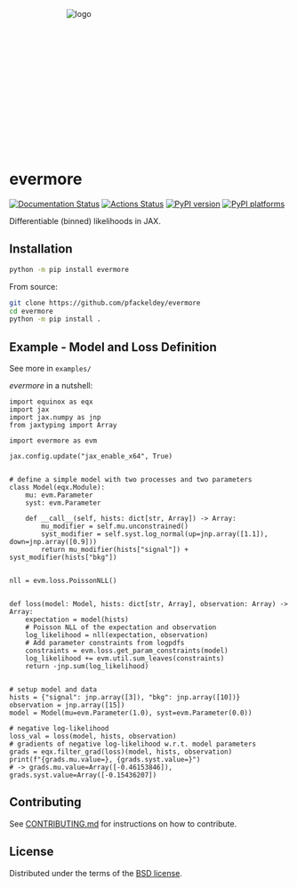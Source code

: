 <div align="center" style="height:250px;width:250px">
<img src="https://raw.githubusercontent.com/pfackeldey/evermore/main/assets/logo.png" alt="logo"></img>
</div>

# evermore

[![Documentation Status](https://readthedocs.org/projects/dilax/badge/?version=latest)](https://dilax.readthedocs.io/en/latest/?badge=latest)
[![Actions Status][actions-badge]][actions-link]
[![PyPI version][pypi-version]][pypi-link]
[![PyPI platforms][pypi-platforms]][pypi-link]

Differentiable (binned) likelihoods in JAX.

## Installation

```bash
python -m pip install evermore
```

From source:

```bash
git clone https://github.com/pfackeldey/evermore
cd evermore
python -m pip install .
```

## Example - Model and Loss Definition

See more in `examples/`

_evermore_ in a nutshell:

```python3
import equinox as eqx
import jax
import jax.numpy as jnp
from jaxtyping import Array

import evermore as evm

jax.config.update("jax_enable_x64", True)


# define a simple model with two processes and two parameters
class Model(eqx.Module):
    mu: evm.Parameter
    syst: evm.Parameter

    def __call__(self, hists: dict[str, Array]) -> Array:
        mu_modifier = self.mu.unconstrained()
        syst_modifier = self.syst.log_normal(up=jnp.array([1.1]), down=jnp.array([0.9]))
        return mu_modifier(hists["signal"]) + syst_modifier(hists["bkg"])


nll = evm.loss.PoissonNLL()


def loss(model: Model, hists: dict[str, Array], observation: Array) -> Array:
    expectation = model(hists)
    # Poisson NLL of the expectation and observation
    log_likelihood = nll(expectation, observation)
    # Add parameter constraints from logpdfs
    constraints = evm.loss.get_param_constraints(model)
    log_likelihood += evm.util.sum_leaves(constraints)
    return -jnp.sum(log_likelihood)


# setup model and data
hists = {"signal": jnp.array([3]), "bkg": jnp.array([10])}
observation = jnp.array([15])
model = Model(mu=evm.Parameter(1.0), syst=evm.Parameter(0.0))

# negative log-likelihood
loss_val = loss(model, hists, observation)
# gradients of negative log-likelihood w.r.t. model parameters
grads = eqx.filter_grad(loss)(model, hists, observation)
print(f"{grads.mu.value=}, {grads.syst.value=}")
# -> grads.mu.value=Array([-0.46153846]), grads.syst.value=Array([-0.15436207])
```

## Contributing

See [CONTRIBUTING.md](CONTRIBUTING.md) for instructions on how to contribute.

## License

Distributed under the terms of the [BSD license](LICENSE).

<!-- prettier-ignore-start -->
[actions-badge]:            https://github.com/pfackeldey/evermore/workflows/CI/badge.svg
[actions-link]:             https://github.com/pfackeldey/evermore/actions
[pypi-link]:                https://pypi.org/project/evermore/
[pypi-platforms]:           https://img.shields.io/pypi/pyversions/evermore
[pypi-version]:             https://img.shields.io/pypi/v/evermore
<!-- prettier-ignore-end -->
